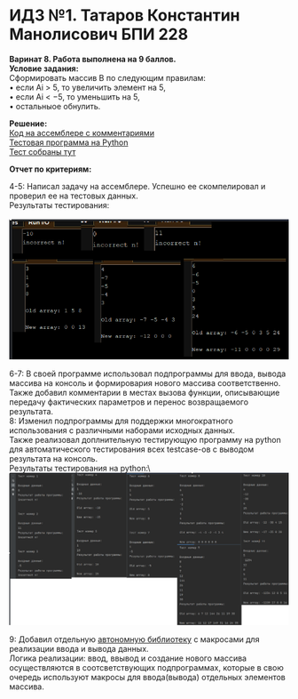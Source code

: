 # ИДЗ №1. Татаров Константин Манолисович БПИ 228
**Варинат 8. Работа выполнена на 9 баллов.\
Условие задания:**\
Сформировать массив B по следующим правилам:\
  • если Ai > 5, то увеличить элемент на 5,\
  • если Ai < −5, то уменьшить на 5,\
  • остальныое обнулить.

**Решение:**\
[Код на ассемблере с комментариями](https://github.com/kkkkkostya/IDZ-ABC/tree/76bb25190f5c46488ad0fdbff6d4612ac6437fd0/Assembler%20code)\
[Тестовая программа на Python](https://github.com/kkkkkostya/IDZ-ABC/blob/4062ba94885c452d8b882abf20439fc70f4abd10/tesProgram.py)\
[Тест собраны тут](https://github.com/kkkkkostya/IDZ-ABC/blob/9addb33ffb2a8bb13a0bf5595234028779c68609/tests/tests.txt)

**Отчет по критериям:**

4-5: Написал задачу на ассемблере. Успешно ее скомпелировал и проверил ее на тестовых данных.\
Результаты тестирования:\
\
![Результаты тестирования:](https://github.com/kkkkkostya/IDZ-ABC/blob/7f0056d048c7a0838c2a1977aa1b181173c6d34e/tests/testScreen.png)

6-7: В своей программе использовал подпрограммы для ввода, вывода массива на консоль и формировария нового массива соответственно. Также добавил комментарии в местах вызова функции, описывающие
передачу фактических параметров и перенос возвращаемого результата.\
8: Изменил подпрограммы для поддержки многократного использования с различными наборами исходных данных.\
Также реализовал доплнительную тестирующую программу на python для автоматического тестирования всех testcase-ов с выводом результата на консоль.\
Результаты тестирования на python:\ \
![Результаты тестирования:](https://github.com/kkkkkostya/IDZ-ABC/blob/0d6dc3274ae54b7e7c3c0b0eccd3180e944fa972/tests/testProgramPython.png)

9: Добавил отдельную [автономную библиотеку](https://github.com/kkkkkostya/IDZ-ABC/blob/0d6dc3274ae54b7e7c3c0b0eccd3180e944fa972/Assembler%20code/macrolib.asm) с макросами для реализации ввода и вывода данных.\
Логика реализации: ввод, ввывод и создание нового массива осуществляются в соотсветствующих подпрограммах, которые в свою очередь используют макросы для ввода(вывода) отдельных элементов массива.
